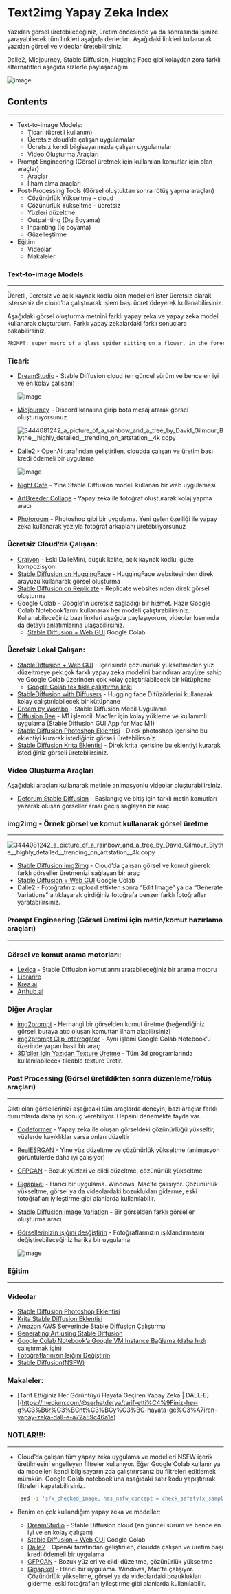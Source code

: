 # Text2img Yapay Zeka Index

Yazıdan görsel üretebileceğiniz, üretim öncesinde ya da sonrasında işinize yarayabilecek tüm linkleri aşağıda derledim. Aşağıdaki linkleri kullanarak yazıdan görsel ve videolar üretebilirsiniz. 

Dalle2, Midjourney, Stable Diffusion, Hugging Face gibi kolaydan zora farklı alternatifleri aşağıda sizlerle paylaşacağım.

![image](https://user-images.githubusercontent.com/68860338/190371681-cc229b7b-7e28-428c-9071-bce538b42180.png)

## Contents

---

- Text-to-image Models:
    - Ticari (ücretli kullanım)
    - Ücretsiz cloud’da çalışan uygulamalar
    - Ücretsiz kendi bilgisayarınızda çalışan uygulamalar
    - Video Oluşturma Araçları
- Prompt Engineering (Görsel üretmek için kullanılan komutlar için olan araçlar)
    - Araçlar
    - İlham alma araçları
- Post-Processing Tools (Görsel oluştuktan sonra rötüş yapma araçları)
    - Çözünürlük Yükseltme - cloud
    - Çözünürlük Yükseltme - ücretsiz
    - Yüzleri düzeltme
    - Outpainting (Dış Boyama)
    - Inpainting (İç boyama)
    - Güzelleştirme
- Eğitim
    - Videolar
    - Makaleler

### Text-to-image Models

---

Ücretli, ücretsiz ve açık kaynak kodlu olan modelleri ister ücretsiz olarak isterseniz de cloud’da çalıştırarak işlem başı ücret ödeyerek kullanabilirsiniz.

Aşağıdaki görsel oluşturma metnini farklı yapay zeka ve yapay zeka modeli kullanarak oluşturdum. Farklı yapay zekalardaki farklı sonuçlara bakabilirsiniz.

```bash
PROMPT:	super macro of a glass spider sitting on a flower, in the forest, Fantasy magic style, Highly detailed 8k, Intricate, Nikon d850 300mm, Award winning photography
```

### Ticari:

- [DreamStudio](https://beta.dreamstudio.ai/dream) - Stable Diffusion cloud (en güncel sürüm ve bence en iyi ve en kolay çalışanı)
    
    ![image](https://user-images.githubusercontent.com/68860338/190371772-45aa3f0c-6067-4571-a0c2-b9de13e1afd9.png)
    

- [Midjourney](https://www.notion.so/Text2img-Yapay-Zeka-Index-e966037bc2284d2180440abc16dfbbb3) - Discord kanalına girip bota mesaj atarak görsel oluşturuyorsunuz

   ![3444081242_a_picture_of_a_rainbow_and_a_tree_by_David_Gilmour_Blythe__highly_detailed__trending_on_artstation__4k copy](https://user-images.githubusercontent.com/68860338/190380660-9990cd3f-ea3c-4d3c-b052-61c736d231fc.jpg)

- [Dalle2](https://labs.openai.com/) - OpenAi tarafından geliştirilen, cloudda çalışan ve üretim başı kredi ödemeli bir uygulama
    
   ![image](https://user-images.githubusercontent.com/68860338/190371928-78b94a2b-e632-4aff-a391-fd4eb774a4dd.png)
    

- [Night Cafe](https://nightcafe.studio/) - Yine Stable Diffusion modeli kullanan bir web uygulaması
- [ArtBreeder Collage](https://www.artbreeder.com/beta/collage) - Yapay zeka ile fotoğraf oluşturarak kolaj yapma aracı
- [Photoroom](https://www.photoroom.com/) - Photoshop gibi bir uygulama. Yeni gelen özelliği ile yapay zeka kullanarak yazıyla fotoğraf arkaplanı üretebiliyorsunuz

### Ücretsiz Cloud’da Çalışan:

- [Craiyon](https://www.craiyon.com/) - Eski DalleMini, düşük kalite, açık kaynak kodlu, güze kompozisyon
- [Stable Diffusion on HuggingFace](https://huggingface.co/spaces/stabilityai/stable-diffusion) - HuggingFace websitesinden direk arayüzü kullanarak görsel oluşturma
- [Stable Diffusion on Replicate](https://replicate.com/stability-ai/stable-diffusion) - Replicate websitesinden direk görsel oluşturma
- Google Colab - Google’ın ücretsiz sağladığı bir hizmet. Hazır Google Colab Notebook’larını kullanarak her modeli çalıştırabilirsiniz. Kullanabileceğiniz bazı linkleri aşağıda paylaşıyorum, videolar kısmında da detaylı anlatımlarına ulaşabilirsiniz.
    - [Stable Diffusion + Web GUI](https://colab.research.google.com/github/altryne/sd-webui-colab/blob/main/Stable_Diffusion_WebUi_Altryne.ipynb)  Google Colab

### Ücretsiz Lokal Çalışan:

- [StableDiffusion + Web GUI](https://github.com/hlky/stable-diffusion-webui) - İçerisinde çözünürlük yükseltmeden yüz düzeltmeye pek çok farklı yapay zeka modelini barındıran arayüze sahip ve Google Colab üzerinden çok kolay çalıştırılabilecek bir kütüphane
    - [Google Colab tek tıkla çalıştırma linki](https://colab.research.google.com/github/altryne/sd-webui-colab/blob/main/Stable_Diffusion_WebUi_Altryne.ipynb)
- [StableDiffusion with Diffusers](https://huggingface.co/blog/stable_diffusion) - Hugging face Difüzörlerini kullanarak kolay çalıştırılabilecek bir kütüphane
- [Dream by Wombo](https://www.wombo.art/) - Stable Diffusion Mobil Uygulama
- [Diffusion Bee](https://github.com/divamgupta/diffusionbee-stable-diffusion-ui?ref=producthunt) - M1 işlemcili Mac’ler için kolay yükleme ve kullanımlı uygulama (Stable Diffusion GUI App for Mac M1)
- [Stable Diffusion Photoshop Eklentisi](https://christiancantrell.com/#ai-ml) - Direk photoshop içerisine bu eklentiyi kurarak istediğiniz görseli üretebilirsiniz.
- [Stable Diffusion Krita Eklentisi](https://github.com/sddebz/stable-diffusion-krita-plugin/tree/master) - Direk krita içerisine bu eklentiyi kurarak istediğiniz görseli üretebilirsiniz.

### Video Oluşturma Araçları

Aşağıdaki araçları kullanarak metinle animasyonlu videolar oluşturabilirsiniz.

- [Deforum Stable Diffusion](https://replicate.com/deforum/deforum_stable_diffusion) - Başlangıç ve bitiş için farklı metin komutları yazarak oluşan görseller arası geçiş sağlayan bir araç

### img2img - Örnek görsel ve komut kullanarak görsel üretme

---

![3444081242_a_picture_of_a_rainbow_and_a_tree_by_David_Gilmour_Blythe__highly_detailed__trending_on_artstation__4k copy](https://user-images.githubusercontent.com/68860338/190373385-78330750-ae49-44d1-a608-d9f9a7be5214.jpg)


- [Stable Diffusion img2img](https://huggingface.co/spaces/fffiloni/stable-diffusion-img2img) - Cloud’da çalışan görsel ve komut girerek farklı görseller üretmenizi sağlayan bir araç
- [Stable Diffusion + Web GUI](https://colab.research.google.com/github/altryne/sd-webui-colab/blob/main/Stable_Diffusion_WebUi_Altryne.ipynb)  Google Colab
- Dalle2 - Fotoğrafınızı upload ettikten sonra “Edit Image” ya da “Generate Variations” a tıklayarak girdiğiniz fotoğrafa benzer farklı fotoğraflar yaratabilirsiniz.

### Prompt Engineering (Görsel üretimi için metin/komut hazırlama araçları)

---

### Görsel ve komut arama motorları:

- [Lexica](https://lexica.art/) - Stable Diffusion komutlarını aratabileceğiniz bir arama motoru
- [Librarire](https://libraire.ai/)
- [Krea.ai](https://krea.ai/)
- [Arthub.ai](https://arthub.ai/)

### Diğer Araçlar

- [img2prompt](https://replicate.com/methexis-inc/img2prompt) - Herhangi bir görselden komut üretme (beğendiğiniz görseli buraya atıp oluşan komuttan ilham alabilirsiniz)
- [img2prompt Clip Interrogator](https://colab.research.google.com/github/pharmapsychotic/clip-interrogator/blob/main/clip_interrogator.ipynb#scrollTo=rbDEMDGJrJEo) - Aynı işlemi Google Colab Notebook’u üzerinde yapan basit bir araç
- [3D’ciler için Yazıdan Texture Üretme](https://replicate.com/tommoore515/material_stable_diffusion) - Tüm 3d programlarında kullanılabilecek tileable texture üretir.

### Post Processing (Görsel üretildikten sonra düzenleme/rötüş araçları)

---

Çıktı olan görsellerinizi aşağıdaki tüm araçlarda deneyin, bazı araçlar farklı durumlarda daha iyi sonuç verebiliyor. Hepsini denemekte fayda var.

- [Codeformer](https://replicate.com/sczhou/codeformer) - Yapay zeka ile oluşan görseldeki çözünürlüğü yükseltir, yüzlerde kayıklıklar varsa onları düzeltir
- [RealESRGAN](https://replicate.com/xinntao/realesrgan) - Yine yüz düzeltme ve çözünürlük yükseltme (animasyon görüntülerde daha iyi çalışıyor)
- [GFPGAN](https://replicate.com/tencentarc/gfpgan) - Bozuk yüzleri ve cildi düzeltme, çözünürlük yükseltme
- [Gigapixel](https://www.topazlabs.com/gigapixel-ai) - Harici bir uygulama. Windows, Mac’te çalışıyor. Çözünürlük yükseltme, görsel ya da videolardaki bozuklukları giderme, eski fotoğrafları iyileştirme gibi alanlarda kullanılabilir.
- [Stable Diffusion Image Variation](https://replicate.com/lambdal/stable-diffusion-image-variation) - Bir görselden farklı görseller oluşturma aracı
- [Görsellerinizin ışığını desğiştirin](https://clipdrop.co/relight) - Fotoğraflarınızın ışıklandırmasını değiştirebileceğiniz harika bir uygulama
    
    ![image](https://user-images.githubusercontent.com/68860338/190380756-c5e0c0e7-749b-44ec-a0c0-d0da2a97c7c1.png)
    

### Eğitim

---

### Videolar

- [Stable Diffusion Photoshop Eklentisi](https://www.youtube.com/watch?v=XVR3xGeH2Zw)
- [Krita Stable Diffusion Eklentisi](https://www.youtube.com/watch?v=-1iKI_yxsLo)
- [Amazon AWS Serverinde Stable Diffusion Çalıştırma](https://www.youtube.com/watch?v=C20XUPbTdE4)
- [Generating Art using Stable Diffusion](https://www.youtube.com/watch?v=0zQyCihHjQU)
- [Google Colab Notebook’a Google VM Instance Bağlama (daha hızlı çalıştırmak için)](https://www.youtube.com/watch?v=VsOb2W7AOoo)
- [Fotoğraflarınızın Işığını Değiştirin](https://www.youtube.com/watch?v=-XSoX5KBlcY)
- [Stable Diffusion(NSFW)](https://www.kaggle.com/code/josepc/stable-diffusion-nsfw/notebook)

### Makaleler:

- [Tarif Ettiğiniz Her Görüntüyü Hayata Geçiren Yapay Zeka | DALL-E][(https://medium.com/@serhatderya/tarif-etti%C4%9Finiz-her-g%C3%B6r%C3%BCnt%C3%BCy%C3%BC-hayata-ge%C3%A7iren-yapay-zeka-dall-e-a72a59c46a1e)


### NOTLAR!!!:

---

- Cloud’da çalışan tüm yapay zeka uygulama ve modelleri NSFW içerik üretilmesini engelleyen filtreler kullanıyor. Eğer Google Colab kullanır ya da modelleri kendi bilgisayarınızda çalıştırırsanız bu filtreleri editlemek mümkün. Google Colab notebook’una aşağıdaki satır kodu yapıştırırak filtreleri kapatabilirsiniz.
    
    ```bash
    !sed -i 's/x_checked_image, has_nsfw_concept = check_safety(x_samples_ddim)/x_checked_image = x_samples_ddim/g' scripts/txt2img.py
    ```
    
- Benim en çok kullandığım yapay zeka ve modeller:
    - [DreamStudio](https://beta.dreamstudio.ai/dream) - Stable Diffusion cloud (en güncel sürüm ve bence en iyi ve en kolay çalışanı)
    - [Stable Diffusion + Web GUI](https://colab.research.google.com/github/altryne/sd-webui-colab/blob/main/Stable_Diffusion_WebUi_Altryne.ipynb)  Google Colab
    - [Dalle2](https://labs.openai.com/) - OpenAi tarafından geliştirilen, cloudda çalışan ve üretim başı kredi ödemeli bir uygulama
    - [GFPGAN](https://replicate.com/tencentarc/gfpgan) - Bozuk yüzleri ve cildi düzeltme, çözünürlük yükseltme
    - [Gigapixel](https://www.topazlabs.com/gigapixel-ai) - Harici bir uygulama. Windows, Mac’te çalışıyor. Çözünürlük yükseltme, görsel ya da videolardaki bozuklukları giderme, eski fotoğrafları iyileştirme gibi alanlarda kullanılabilir.
